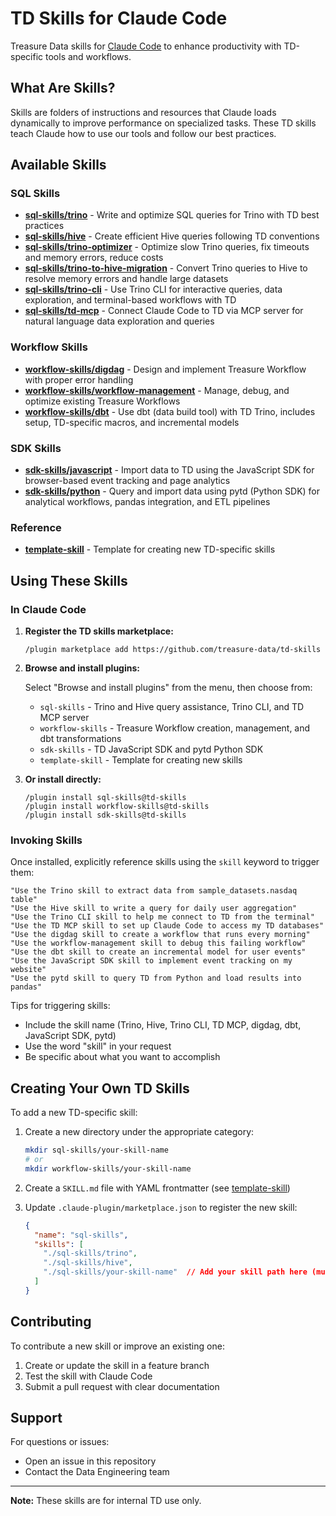 # TD Skills for Claude Code

Treasure Data skills for [Claude Code](https://claude.com/claude-code) to enhance productivity with TD-specific tools and workflows.

## What Are Skills?

Skills are folders of instructions and resources that Claude loads dynamically to improve performance on specialized tasks. These TD skills teach Claude how to use our tools and follow our best practices.

## Available Skills

### SQL Skills

- **[sql-skills/trino](./sql-skills/trino)** - Write and optimize SQL queries for Trino with TD best practices
- **[sql-skills/hive](./sql-skills/hive)** - Create efficient Hive queries following TD conventions
- **[sql-skills/trino-optimizer](./sql-skills/trino-optimizer)** - Optimize slow Trino queries, fix timeouts and memory errors, reduce costs
- **[sql-skills/trino-to-hive-migration](./sql-skills/trino-to-hive-migration)** - Convert Trino queries to Hive to resolve memory errors and handle large datasets
- **[sql-skills/trino-cli](./sql-skills/trino-cli)** - Use Trino CLI for interactive queries, data exploration, and terminal-based workflows with TD
- **[sql-skills/td-mcp](./sql-skills/td-mcp)** - Connect Claude Code to TD via MCP server for natural language data exploration and queries

### Workflow Skills

- **[workflow-skills/digdag](./workflow-skills/digdag)** - Design and implement Treasure Workflow with proper error handling
- **[workflow-skills/workflow-management](./workflow-skills/workflow-management)** - Manage, debug, and optimize existing Treasure Workflows
- **[workflow-skills/dbt](./workflow-skills/dbt)** - Use dbt (data build tool) with TD Trino, includes setup, TD-specific macros, and incremental models

### SDK Skills

- **[sdk-skills/javascript](./sdk-skills/javascript)** - Import data to TD using the JavaScript SDK for browser-based event tracking and page analytics
- **[sdk-skills/python](./sdk-skills/python)** - Query and import data using pytd (Python SDK) for analytical workflows, pandas integration, and ETL pipelines

### Reference

- **[template-skill](./template-skill)** - Template for creating new TD-specific skills

## Using These Skills

### In Claude Code

1. **Register the TD skills marketplace:**
   ```
   /plugin marketplace add https://github.com/treasure-data/td-skills
   ```

2. **Browse and install plugins:**

   Select "Browse and install plugins" from the menu, then choose from:
   - `sql-skills` - Trino and Hive query assistance, Trino CLI, and TD MCP server
   - `workflow-skills` - Treasure Workflow creation, management, and dbt transformations
   - `sdk-skills` - TD JavaScript SDK and pytd Python SDK
   - `template-skill` - Template for creating new skills

3. **Or install directly:**
   ```
   /plugin install sql-skills@td-skills
   /plugin install workflow-skills@td-skills
   /plugin install sdk-skills@td-skills
   ```

### Invoking Skills

Once installed, explicitly reference skills using the `skill` keyword to trigger them:

```
"Use the Trino skill to extract data from sample_datasets.nasdaq table"
"Use the Hive skill to write a query for daily user aggregation"
"Use the Trino CLI skill to help me connect to TD from the terminal"
"Use the TD MCP skill to set up Claude Code to access my TD databases"
"Use the digdag skill to create a workflow that runs every morning"
"Use the workflow-management skill to debug this failing workflow"
"Use the dbt skill to create an incremental model for user events"
"Use the JavaScript SDK skill to implement event tracking on my website"
"Use the pytd skill to query TD from Python and load results into pandas"
```

Tips for triggering skills:
- Include the skill name (Trino, Hive, Trino CLI, TD MCP, digdag, dbt, JavaScript SDK, pytd)
- Use the word "skill" in your request
- Be specific about what you want to accomplish

## Creating Your Own TD Skills

To add a new TD-specific skill:

1. Create a new directory under the appropriate category:
   ```bash
   mkdir sql-skills/your-skill-name
   # or
   mkdir workflow-skills/your-skill-name
   ```

2. Create a `SKILL.md` file with YAML frontmatter (see [template-skill](./template-skill/SKILL.md))

3. Update `.claude-plugin/marketplace.json` to register the new skill:
   ```json
   {
     "name": "sql-skills",
     "skills": [
       "./sql-skills/trino",
       "./sql-skills/hive",
       "./sql-skills/your-skill-name"  // Add your skill path here (must start with ./)
     ]
   }
   ```

## Contributing

To contribute a new skill or improve an existing one:

1. Create or update the skill in a feature branch
2. Test the skill with Claude Code
3. Submit a pull request with clear documentation

## Support

For questions or issues:
- Open an issue in this repository
- Contact the Data Engineering team

---

**Note:** These skills are for internal TD use only.
